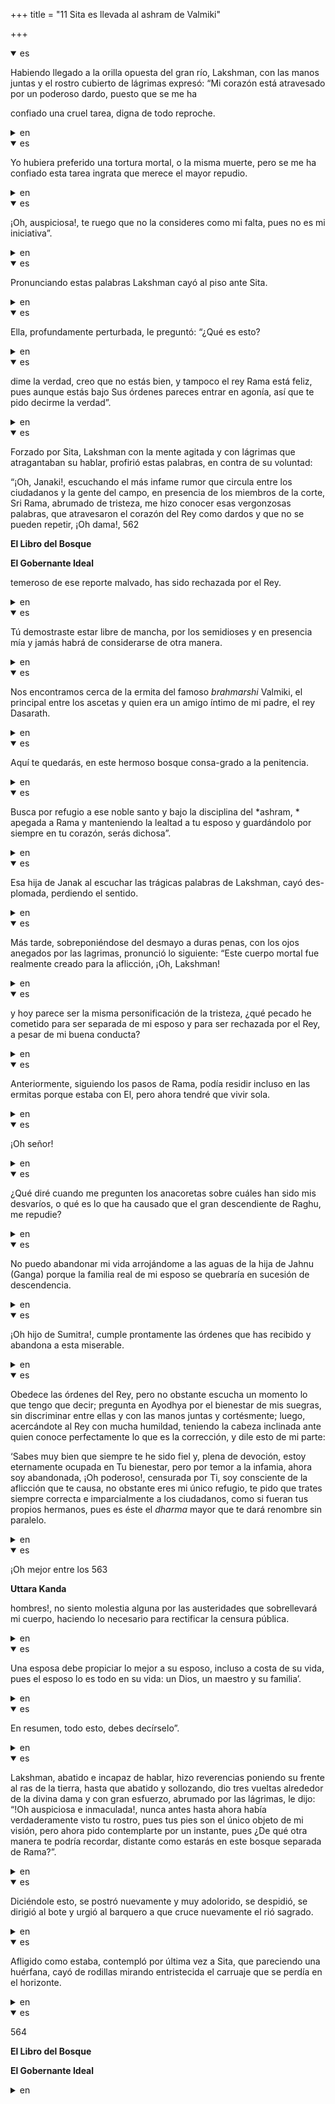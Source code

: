+++
title = "11 Sita es llevada al ashram de Valmiki"

+++
<details open><summary>es</summary>

Habiendo llegado a la orilla opuesta del gran río, Lakshman, con las manos juntas y el rostro cubierto de lágrimas expresó: “Mi corazón está atravesado por un poderoso dardo, puesto que se me ha

confiado una cruel tarea, digna de todo reproche.
</details>

<details><summary>en</summary>

Having reached the opposite shore of the great river, Lakshman, with hands together and the face covered with tears said: “My heart is crossed by a powerful dart, since I have been

 confident a cruel task, worthy of all reproach.
</details>

<details open><summary>es</summary>

Yo hubiera preferido una tortura mortal, o la misma muerte, pero se me ha confiado esta tarea ingrata que merece el mayor repudio.
</details>

<details><summary>en</summary>

I would have preferred deadly torture, or death itself, but this ungrateful task has been entrusted to me that deserves the greatest repudiation.
</details>

<details open><summary>es</summary>

¡Oh, auspiciosa\!, te ruego que no la consideres como mi falta, pues no es mi iniciativa”.
</details>

<details><summary>en</summary>

Oh, auspicious \!, I beg you not to consider it as my fault, because it is not my initiative. ”
</details>

<details open><summary>es</summary>

Pronunciando estas palabras Lakshman cayó al piso ante Sita.
</details>

<details><summary>en</summary>

Pronouncing these words Lakshman fell to the floor against Sita.
</details>

<details open><summary>es</summary>

Ella, profundamente perturbada, le preguntó: “¿Qué es esto?
</details>

<details><summary>en</summary>

She, deeply disturbed, asked: “What is this?
</details>

<details open><summary>es</summary>

dime la verdad, creo que no estás bien, y tampoco el rey Rama está feliz, pues aunque estás bajo Sus órdenes pareces entrar en agonía, así que te pido decirme la verdad”.
</details>

<details><summary>en</summary>

Tell me the truth, I think you are not well, and neither is King Rama happy, because although you are under his orders you seem to go into agony, so I ask you to tell me the truth. ”
</details>

<details open><summary>es</summary>

Forzado por Sita, Lakshman con la mente agitada y con lágrimas que atragantaban su hablar, profirió estas palabras, en contra de su voluntad:

“¡Oh, Janaki\!, escuchando el más infame rumor que circula entre los ciudadanos y la gente del campo, en presencia de los miembros de la corte, Sri Rama, abrumado de tristeza, me hizo conocer esas vergonzosas palabras, que atravesaron el corazón del Rey como dardos y que no se pueden repetir, ¡Oh dama\!, 562

**El Libro del Bosque**

**El Gobernante Ideal**

temeroso de ese reporte malvado, has sido rechazada por el Rey.
</details>

<details><summary>en</summary>

Forced by Sita, Lakshman with the agitated mind and with tears that choked their speech, issued these words, against their will:

 “Oh, Janaki \!, Listening to the most infamous rumor that circulates between citizens and the people of the country King's heart as darts and cannot be repeated, oh lady \!, 562

 ** The Book of the Forest **

 ** The ideal ruler **

 Fearful of that evil report, you have been rejected by the king.
</details>

<details open><summary>es</summary>

Tú demostraste estar libre de mancha, por los semidioses y en presencia mía y jamás habrá de considerarse de otra manera.
</details>

<details><summary>en</summary>

You proved to be free of stain, for the demigods and in my presence and will never be considered otherwise.
</details>

<details open><summary>es</summary>

Nos encontramos cerca de la ermita del famoso *brahmarshi* Valmiki, el principal entre los ascetas y quien era un amigo íntimo de mi padre, el rey Dasarath.
</details>

<details><summary>en</summary>

We are close to the hermitage of the famous * Brahmarshi * Valmiki, the main one between the ascetics and who was an intimate friend of my father, King Dasash.
</details>

<details open><summary>es</summary>

Aquí te quedarás, en este hermoso bosque consa-grado a la penitencia.
</details>

<details><summary>en</summary>

Here you will stay, in this beautiful forest consciously to penance.
</details>

<details open><summary>es</summary>

Busca por refugio a ese noble santo y bajo la disciplina del *ashram, * apegada a Rama y manteniendo la lealtad a tu esposo y guardándolo por siempre en tu corazón, serás dichosa”.
</details>

<details><summary>en</summary>

Look for shelter to that holy noble and under the discipline of * Ashram, * attached to branch and maintaining loyalty to your husband and keeping it forever in your heart, you will be happy. ”
</details>

<details open><summary>es</summary>

Esa hija de Janak al escuchar las trágicas palabras de Lakshman, cayó des-plomada, perdiendo el sentido.
</details>

<details><summary>en</summary>

That daughter of Janak hearing Lakshman's tragic words, fell unplumed, losing meaning.
</details>

<details open><summary>es</summary>

Más tarde, sobreponiéndose del desmayo a duras penas, con los ojos anegados por las lagrimas, pronunció lo siguiente: “Este cuerpo mortal fue realmente creado para la aflicción, ¡Oh, Lakshman\!
</details>

<details><summary>en</summary>

Later, overlapping of fainting hardly, with eyes flooded by tears, he pronounced the following: “This mortal body was really created for affliction, Oh, Lakshman \!
</details>

<details open><summary>es</summary>

y hoy parece ser la misma personificación de la tristeza, ¿qué pecado he cometido para ser separada de mi esposo y para ser rechazada por el Rey, a pesar de mi buena conducta?
</details>

<details><summary>en</summary>

And today it seems to be the same personification of sadness, what sin have I committed to be separated from my husband and to be rejected by the king, despite my good behavior?
</details>

<details open><summary>es</summary>

Anteriormente, siguiendo los pasos de Rama, podía residir incluso en las ermitas porque estaba con El, pero ahora tendré que vivir sola.
</details>

<details><summary>en</summary>

Previously, following the steps of the branch, I could even reside in the hermitages because I was with him, but now I will have to live alone.
</details>

<details open><summary>es</summary>

¡Oh señor\!
</details>

<details><summary>en</summary>

Oh Lord\!
</details>

<details open><summary>es</summary>

¿Qué diré cuando me pregunten los anacoretas sobre cuáles han sido mis desvaríos, o qué es lo que ha causado que el gran descendiente de Raghu, me repudie?
</details>

<details><summary>en</summary>

What will I say when the anacoretas ask me about what my ravings have been, or what has caused Raghu's great descendant, to repudiate me?
</details>

<details open><summary>es</summary>

No puedo abandonar mi vida arrojándome a las aguas de la hija de Jahnu \(Ganga\) porque la familia real de mi esposo se quebraría en sucesión de descendencia.
</details>

<details><summary>en</summary>

I cannot abandon my life by throwing himself into the waters of Jahnu's daughter (Ganga \) because my husband's royal family would break in succession of offspring.
</details>

<details open><summary>es</summary>

¡Oh hijo de Sumitra\!, cumple prontamente las órdenes que has recibido y abandona a esta miserable.
</details>

<details><summary>en</summary>

Oh Son of Summitra \!, He promptly fulfills the orders that you have received and abandon this miserable.
</details>

<details open><summary>es</summary>

Obedece las órdenes del Rey, pero no obstante escucha un momento lo que tengo que decir; pregunta en Ayodhya por el bienestar de mis suegras, sin discriminar entre ellas y con las manos juntas y cortésmente; luego, acercándote al Rey con mucha humildad, teniendo la cabeza inclinada ante quien conoce perfectamente lo que es la corrección, y dile esto de mi parte:

‘Sabes muy bien que siempre te he sido fiel y, plena de devoción, estoy eternamente ocupada en Tu bienestar, pero por temor a la infamia, ahora soy abandonada, ¡Oh poderoso\!, censurada por Ti, soy consciente de la aflicción que te causa, no obstante eres mi único refugio, te pido que trates siempre correcta e imparcialmente a los ciudadanos, como si fueran tus propios hermanos, pues es éste el *dharma* mayor que te dará renombre sin paralelo.
</details>

<details><summary>en</summary>

It obeys the King's orders, but nevertheless he listens to what I have to say for a moment; Ask Ayodhya about the well -being of my in -laws, without discriminating between them and with my hands together and politely; Then, approaching the King with great humility, having your head inclined to whom he knows perfectly what the correction is, and tell him this on my part:

 'You know very well that I have always been faithful and, full of devotion, I am eternally occupied in your well -being, but for fear of infamy, now I am abandoned, oh powerful \!, Censored by you, I am aware of the affliction that It causes you, however you are my only refuge, I ask you to always treat citizens correctly and impartially, as if they were your own brothers, because this is the * greatest that will give you renown without parallel.
</details>

<details open><summary>es</summary>

¡Oh mejor entre los 563

**Uttara Kanda**

hombres\!, no siento molestia alguna por las austeridades que sobrellevará mi cuerpo, haciendo lo necesario para rectificar la censura pública.
</details>

<details><summary>en</summary>

Oh better between 563

 ** Utara Kanda **

 Men \!, I don't feel any discomfort because of the austerities that will cope with my body, doing what is necessary to rectify public censorship.
</details>

<details open><summary>es</summary>

Una esposa debe propiciar lo mejor a su esposo, incluso a costa de su vida, pues el esposo lo es todo en su vida: un Dios, un maestro y su familia’.
</details>

<details><summary>en</summary>

A wife must lead to her husband, even at the expense of her life, because the husband is everything in her life: a God, a teacher and her family. "
</details>

<details open><summary>es</summary>

En resumen, todo esto, debes decírselo”.
</details>

<details><summary>en</summary>

In short, all this, you must tell. ”
</details>

<details open><summary>es</summary>

Lakshman, abatido e incapaz de hablar, hizo reverencias poniendo su frente al ras de la tierra, hasta que abatido y sollozando, dio tres vueltas alrededor de la divina dama y con gran esfuerzo, abrumado por las lágrimas, le dijo: “\!Oh auspiciosa e inmaculada\!, nunca antes hasta ahora había verdaderamente visto tu rostro, pues tus pies son el único objeto de mi visión, pero ahora pido contemplarte por un instante, pues ¿De qué otra manera te podría recordar, distante como estarás en este bosque separada de Rama?”.
</details>

<details><summary>en</summary>

Lakshman, dejected and unable to speak, gave reveres putting his front of the earth, until he dejected and sobbing, gave three laps around the divine lady and with great effort, overwhelmed by tears, he said: “\! Oh! Auspicious and immaculate \!, never before so far had truly seen your face, because your feet are the only object of my vision, but now I ask you to contemplate for a moment, because in what other way could I remind you, distant as you will be in this Separate Bill of Rama? ”
</details>

<details open><summary>es</summary>

Diciéndole esto, se postró nuevamente y muy adolorido, se despidió, se dirigió al bote y urgió al barquero a que cruce nuevamente el rió sagrado.
</details>

<details><summary>en</summary>

Telling him this, he prostrated again and very sore, said goodbye, he went to the boat and urged the boatman to cross the sacred river again.
</details>

<details open><summary>es</summary>

Afligido como estaba, contempló por última vez a Sita, que pareciendo una huérfana, cayó de rodillas mirando entristecida el carruaje que se perdía en el horizonte.
</details>

<details><summary>en</summary>

Afflicted as it was, he looked at Sita for the last time, that looks like an orphan, he fell on his knees looking sad the carriage that was lost on the horizon.
</details>

<details open><summary>es</summary>

564

**El Libro del Bosque**

**El Gobernante Ideal**
</details>

<details><summary>en</summary>

564

 ** The Book of the Forest **

 ** The ideal ruler **
</details>